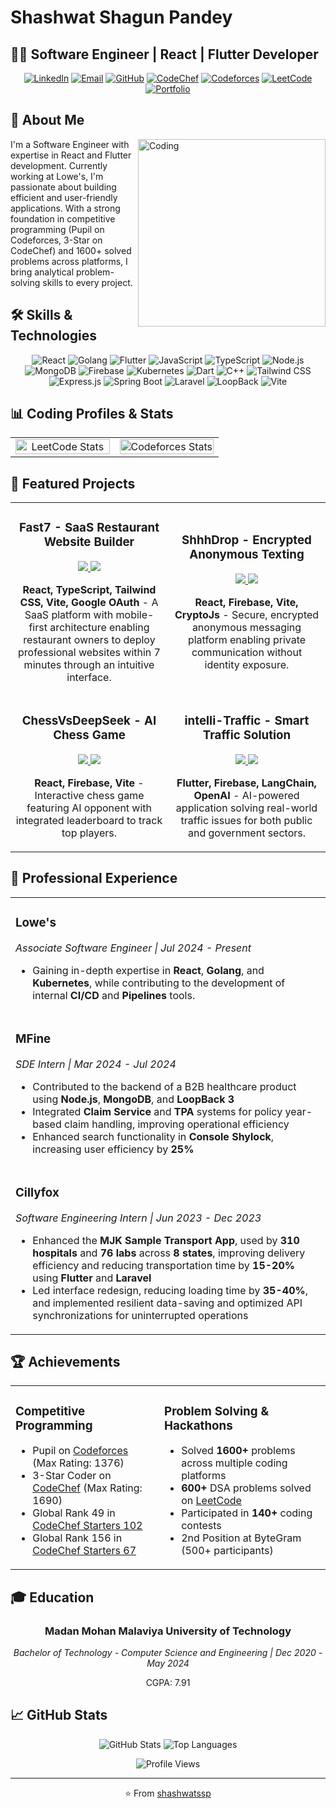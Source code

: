 # Shashwat Shagun Pandey

## 👨‍💻 Software Engineer | React | Flutter Developer

<div align="center">
  
[![LinkedIn](https://img.shields.io/badge/LinkedIn-0077B5?style=for-the-badge&logo=linkedin&logoColor=white)](https://linkedin.com/in/shashwatssp)
[![Email](https://img.shields.io/badge/Email-D14836?style=for-the-badge&logo=gmail&logoColor=white)](mailto:shashwtssp@gmail.com)
[![GitHub](https://img.shields.io/badge/GitHub-100000?style=for-the-badge&logo=github&logoColor=white)](https://github.com/shashwatssp)
[![CodeChef](https://img.shields.io/badge/CodeChef-5B4638?style=for-the-badge&logo=codechef&logoColor=white)](https://www.codechef.com/users/shashwatssp)
[![Codeforces](https://img.shields.io/badge/Codeforces-1F8ACB?style=for-the-badge&logo=codeforces&logoColor=white)](https://codeforces.com/profile/shashwatssp)
[![LeetCode](https://img.shields.io/badge/LeetCode-FFA116?style=for-the-badge&logo=leetcode&logoColor=white)](https://leetcode.com/u/shashwatssp/)
[![Portfolio](https://img.shields.io/badge/Portfolio-4285F4?style=for-the-badge&logo=google-chrome&logoColor=white)](https://codolio.com/profile/shashwatssp)

</div>

## 🧠 About Me
<img align="right" alt="Coding" width="300" src="https://media.giphy.com/media/v1.Y2lkPTc5MGI3NjExbTRoYmptb2hkYmY1bHhjYWxsYjFncWhuajcwMGN5Y3RuNXRnZGlkciZlcD12MV9pbnRlcm5hbF9naWZfYnlfaWQmY3Q9Zw/qgQUggAC3Pfv687qPC/giphy.gif">

I'm a Software Engineer with expertise in React and Flutter development. Currently working at Lowe's, I'm passionate about building efficient and user-friendly applications. With a strong foundation in competitive programming (Pupil on Codeforces, 3-Star on CodeChef) and 1600+ solved problems across platforms, I bring analytical problem-solving skills to every project.


## 🛠️ Skills & Technologies

<div align="center">
  
![React](https://img.shields.io/badge/-React-61DAFB?style=flat-square&logo=react&logoColor=black)
![Golang](https://img.shields.io/badge/-Golang-00ADD8?style=flat-square&logo=go&logoColor=white)
![Flutter](https://img.shields.io/badge/-Flutter-02569B?style=flat-square&logo=flutter&logoColor=white)
![JavaScript](https://img.shields.io/badge/-JavaScript-F7DF1E?style=flat-square&logo=javascript&logoColor=black)
![TypeScript](https://img.shields.io/badge/-TypeScript-3178C6?style=flat-square&logo=typescript&logoColor=white)
![Node.js](https://img.shields.io/badge/-Node.js-339933?style=flat-square&logo=node.js&logoColor=white)
![MongoDB](https://img.shields.io/badge/-MongoDB-47A248?style=flat-square&logo=mongodb&logoColor=white)
![Firebase](https://img.shields.io/badge/-Firebase-FFCA28?style=flat-square&logo=firebase&logoColor=black)
![Kubernetes](https://img.shields.io/badge/-Kubernetes-326CE5?style=flat-square&logo=kubernetes&logoColor=white)
![Dart](https://img.shields.io/badge/-Dart-0175C2?style=flat-square&logo=dart&logoColor=white)
![C++](https://img.shields.io/badge/-C++-00599C?style=flat-square&logo=c%2B%2B&logoColor=white)
![Tailwind CSS](https://img.shields.io/badge/-Tailwind_CSS-38B2AC?style=flat-square&logo=tailwind-css&logoColor=white)
![Express.js](https://img.shields.io/badge/-Express.js-000000?style=flat-square&logo=express&logoColor=white)
![Spring Boot](https://img.shields.io/badge/-Spring_Boot-6DB33F?style=flat-square&logo=spring-boot&logoColor=white)
![Laravel](https://img.shields.io/badge/-Laravel-FF2D20?style=flat-square&logo=laravel&logoColor=white)
![LoopBack](https://img.shields.io/badge/-LoopBack-3F5DFF?style=flat-square&logo=loopback&logoColor=white)
![Vite](https://img.shields.io/badge/-Vite-646CFF?style=flat-square&logo=vite&logoColor=white)
  
</div>

## 📊 Coding Profiles & Stats

<div align="center">
  <table>
    <tr>
      <td align="center" width="50%">
        <img src="https://leetcard.jacoblin.cool/shashwatssp?theme=dark&font=Nunito&ext=contest" alt="LeetCode Stats" width="100%"/>
      </td>
      <td align="center" width="50%">
        <img src="https://codeforces-readme-stats.vercel.app/api/card?username=shashwatssp&theme=dark" width="100%" alt="Codeforces Stats"/>
      </td>
    </tr>
  </table>
</div>

## 🚀 Featured Projects

<div align="center">
  <table>
    <tr>
      <td width="50%">
        <h3 align="center">Fast7 - SaaS Restaurant Website Builder</h3>
        <div align="center">
          <p>
            <a href="https://github.com/shashwatssp/Fast7" target="_blank">
              <img src="https://img.shields.io/badge/Code-black?style=for-the-badge&logo=github"/>
            </a>
            <a href="https://fast7.netlify.app" target="_blank">
              <img src="https://img.shields.io/badge/Live_Demo-4285F4?style=for-the-badge&logo=google-chrome&logoColor=white"/>
            </a>
          </p>
          <p><strong>React, TypeScript, Tailwind CSS, Vite, Google OAuth</strong> - A SaaS platform with mobile-first architecture enabling restaurant owners to deploy professional websites within 7 minutes through an intuitive interface.</p>
        </div>
      </td>
      <td width="50%">
        <h3 align="center">ShhhDrop - Encrypted Anonymous Texting</h3>
        <div align="center">
          <p>
            <a href="https://github.com/shashwatssp/ShhhDrop" target="_blank">
              <img src="https://img.shields.io/badge/Code-black?style=for-the-badge&logo=github"/>
            </a>
            <a href="https://shhhdrop.netlify.app/" target="_blank">
              <img src="https://img.shields.io/badge/Live_Demo-4285F4?style=for-the-badge&logo=google-chrome&logoColor=white"/>
            </a>
          </p>
          <p><strong>React, Firebase, Vite, CryptoJs</strong> - Secure, encrypted anonymous messaging platform enabling private communication without identity exposure.</p>
        </div>
      </td>
    </tr>
    <tr>
      <td width="50%">
        <h3 align="center">ChessVsDeepSeek - AI Chess Game</h3>
        <div align="center">
          <p>
            <a href="https://github.com/shashwatssp/ChessVsDeepSeek" target="_blank">
              <img src="https://img.shields.io/badge/Code-black?style=for-the-badge&logo=github"/>
            </a>
            <a href="https://chessvsdeepseek.netlify.app/" target="_blank">
              <img src="https://img.shields.io/badge/Play_Now-4285F4?style=for-the-badge&logo=google-chrome&logoColor=white"/>
            </a>
          </p>
          <p><strong>React, Firebase, Vite</strong> - Interactive chess game featuring AI opponent with integrated leaderboard to track top players.</p>
        </div>
      </td>
      <td width="50%">
        <h3 align="center">intelli-Traffic - Smart Traffic Solution</h3>
        <div align="center">
          <p>
            <a href="https://github.com/shashwatssp/intelli-Traffic" target="_blank">
              <img src="https://img.shields.io/badge/Code-black?style=for-the-badge&logo=github"/>
            </a>
            <a href="https://youtube.com/watch?v=RO9g0mCYVV8" target="_blank">
              <img src="https://img.shields.io/badge/Watch_Demo-FF0000?style=for-the-badge&logo=youtube&logoColor=white"/>
            </a>
          </p>
          <p><strong>Flutter, Firebase, LangChain, OpenAI</strong> - AI-powered application solving real-world traffic issues for both public and government sectors.</p>
        </div>
      </td>
    </tr>
  </table>
</div>


## 💼 Professional Experience

<div align="center">
  <table>
    <tr>
      <td>
        <h3>Lowe's</h3>
        <p><em>Associate Software Engineer | Jul 2024 - Present</em></p>
        <ul>
          <li>Gaining in-depth expertise in <strong>React</strong>, <strong>Golang</strong>, and <strong>Kubernetes</strong>, while contributing to the development of internal <strong>CI/CD</strong> and <strong>Pipelines</strong> tools.</li>
        </ul>
      </td>
    </tr>
    <tr>
      <td>
        <h3>MFine</h3>
        <p><em>SDE Intern | Mar 2024 - Jul 2024</em></p>
        <ul>
          <li>Contributed to the backend of a B2B healthcare product using <strong>Node.js</strong>, <strong>MongoDB</strong>, and <strong>LoopBack 3</strong></li>
          <li>Integrated <strong>Claim Service</strong> and <strong>TPA</strong> systems for policy year-based claim handling, improving operational efficiency</li>
          <li>Enhanced search functionality in <strong>Console Shylock</strong>, increasing user efficiency by <strong>25%</strong></li>
        </ul>
      </td>
    </tr>
    <tr>
      <td>
        <h3>Cillyfox</h3>
        <p><em>Software Engineering Intern | Jun 2023 - Dec 2023</em></p>
        <ul>
          <li>Enhanced the <strong>MJK Sample Transport App</strong>, used by <strong>310 hospitals</strong> and <strong>76 labs</strong> across <strong>8 states</strong>, improving delivery efficiency and reducing transportation time by <strong>15-20%</strong> using <strong>Flutter</strong> and <strong>Laravel</strong></li>
          <li>Led interface redesign, reducing loading time by <strong>35-40%</strong>, and implemented resilient data-saving and optimized API synchronizations for uninterrupted operations</li>
        </ul>
      </td>
    </tr>
  </table>
</div>

## 🏆 Achievements

<div align="center">
  <table>
    <tr>
      <td>
        <h3>Competitive Programming</h3>
        <ul>
          <li>Pupil on <a href="https://codeforces.com/profile/shashwatssp">Codeforces</a> (Max Rating: 1376)</li>
          <li>3-Star Coder on <a href="https://www.codechef.com/users/shashwatssp">CodeChef</a> (Max Rating: 1690)</li>
          <li>Global Rank 49 in <a href="https://www.codechef.com/rankings/START102C?itemsPerPage=100&order=asc&page=1&search=shashwatssp&sortBy=rank">CodeChef Starters 102</a></li>
          <li>Global Rank 156 in <a href="https://www.codechef.com/rankings/START67B?itemsPerPage=100&order=asc&page=1&search=shashwatssp&sortBy=rank">CodeChef Starters 67</a></li>
        </ul>
      </td>
      <td>
        <h3>Problem Solving & Hackathons</h3>
        <ul>
          <li>Solved <strong>1600+</strong> problems across multiple coding platforms</li>
          <li><strong>600+</strong> DSA problems solved on <a href="https://leetcode.com/u/shashwatssp/">LeetCode</a></li>
          <li>Participated in <strong>140+</strong> coding contests</li>
          <li>2nd Position at ByteGram (500+ participants)</li>
        </ul>
      </td>
    </tr>
  </table>
</div>

## 🎓 Education

<div align="center">
  <h3>Madan Mohan Malaviya University of Technology</h3>
  <p><em>Bachelor of Technology - Computer Science and Engineering | Dec 2020 - May 2024</em></p>
  <p>CGPA: 7.91</p>
</div>

## 📈 GitHub Stats

<div align="center">
  <img src="https://github-readme-stats.vercel.app/api?username=shashwatssp&show_icons=true&theme=radical" alt="GitHub Stats" />
  
  <img src="https://github-readme-stats.vercel.app/api/top-langs/?username=shashwatssp&layout=compact&theme=radical" alt="Top Languages" />
</div>

<div align="center">
  
  ![Profile Views](https://komarev.com/ghpvc/?username=shashwatssp&color=blueviolet)
  
</div>

---

<div align="center">
  ⭐️ From <a href="https://github.com/shashwatssp">shashwatssp</a>
</div>
